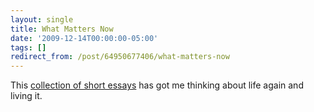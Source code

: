 ```yaml
---
layout: single
title: What Matters Now
date: '2009-12-14T00:00:00-05:00'
tags: []
redirect_from: /post/64950677406/what-matters-now
---
```

This [collection of short essays](http://sethgodin.typepad.com/seths_blog/2009/12/what-matters-now-get-the-free-ebook.html) has got me thinking about life again and living it.
